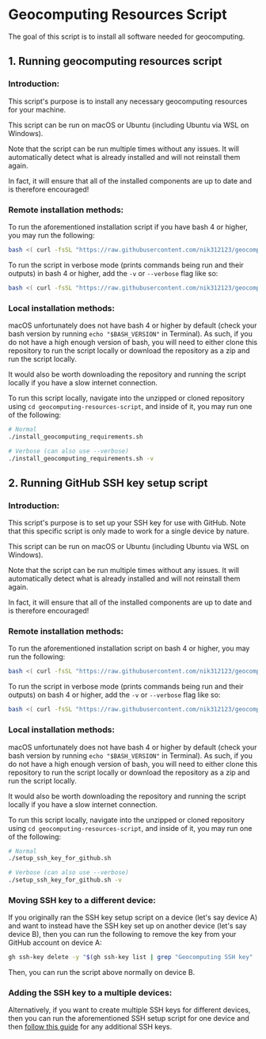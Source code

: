 # Geocomputing Resources Script

The goal of this script is to install all software needed for geocomputing.

## 1. Running geocomputing resources script

### Introduction:

This script's purpose is to install any necessary geocomputing resources for your machine.

This script can be run on macOS or Ubuntu (including Ubuntu via WSL on Windows).

Note that the script can be run multiple times without any issues. It will automatically detect what is already installed and will not reinstall them again.

In fact, it will ensure that all of the installed components are up to date and is therefore encouraged!

### Remote installation methods:

To run the aforementioned installation script if you have bash 4 or higher, you may run the following:

```bash
bash <( curl -fsSL "https://raw.githubusercontent.com/nik312123/geocomputing-resources-script/master/install_geocomputing_requirements.sh" )
```

To run the script in verbose mode (prints commands being run and their outputs) in bash 4 or higher, add the `-v` or `--verbose` flag like so:

```bash
bash <( curl -fsSL "https://raw.githubusercontent.com/nik312123/geocomputing-resources-script/master/install_geocomputing_requirements.sh" ) -v
```

### Local installation methods:

macOS unfortunately does not have bash 4 or higher by default (check your bash version by running `echo "$BASH_VERSION"` in Terminal). As such, if you do not have a high enough version of bash, you will need to either clone this repository to run the script locally or download the repository as a zip and run the script locally.

It would also be worth downloading the repository and running the script locally if you have a slow internet connection.

To run this script locally, navigate into the unzipped or cloned repository using `cd geocomputing-resources-script`, and inside of it, you may run one of the following:

```bash
# Normal
./install_geocomputing_requirements.sh

# Verbose (can also use --verbose)
./install_geocomputing_requirements.sh -v
```

## 2. Running GitHub SSH key setup script

### Introduction:

This script's purpose is to set up your SSH key for use with GitHub. Note that this specific script is only made to work for a single device by nature.

This script can be run on macOS or Ubuntu (including Ubuntu via WSL on Windows).

Note that the script can be run multiple times without any issues. It will automatically detect what is already installed and will not reinstall them again.

In fact, it will ensure that all of the installed components are up to date and is therefore encouraged!

### Remote installation methods:

To run the aforementioned installation script on bash 4 or higher, you may run the following:

```bash
bash <( curl -fsSL "https://raw.githubusercontent.com/nik312123/geocomputing-resources-script/master/setup_ssh_key_for_github.sh" )
```

To run the script in verbose mode (prints commands being run and their outputs) on bash 4 or higher, add the `-v` or `--verbose` flag like so:

```bash
bash <( curl -fsSL "https://raw.githubusercontent.com/nik312123/geocomputing-resources-script/master/setup_ssh_key_for_github.sh" ) -v
```

### Local installation methods:

macOS unfortunately does not have bash 4 or higher by default (check your bash version by running `echo "$BASH_VERSION"` in Terminal). As such, if you do not have a high enough version of bash, you will need to either clone this repository to run the script locally or download the repository as a zip and run the script locally.

It would also be worth downloading the repository and running the script locally if you have a slow internet connection.

To run this script locally, navigate into the unzipped or cloned repository using `cd geocomputing-resources-script`, and inside of it, you may run one of the following:

```bash
# Normal
./setup_ssh_key_for_github.sh

# Verbose (can also use --verbose)
./setup_ssh_key_for_github.sh -v
```

### Moving SSH key to a different device:

If you originally ran the SSH key setup script on a device (let's say device A) and want to instead have the SSH key set up on another device (let's say device B), then you can run the following to remove the key from your GitHub account on device A:

```bash
gh ssh-key delete -y "$(gh ssh-key list | grep "Geocomputing SSH key" | awk -F '\t' '{print $NF}')"
```

Then, you can run the script above normally on device B.

### Adding the SSH key to a multiple devices:

Alternatively, if you want to create multiple SSH keys for different devices, then you can run the aforementioned SSH setup script for one device and then [follow this guide](https://docs.github.com/en/authentication/connecting-to-github-with-ssh/adding-a-new-ssh-key-to-your-github-account) for any additional SSH keys.
